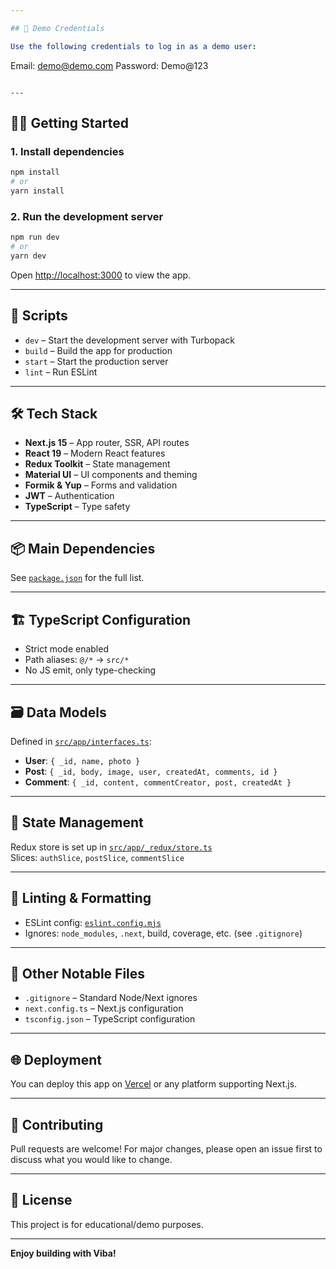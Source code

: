 ```yaml
---

## 🧪 Demo Credentials

Use the following credentials to log in as a demo user:

```
Email:    demo@demo.com
Password: Demo@123
```

---
```


## 🧑‍💻 Getting Started

### 1. Install dependencies

```bash
npm install
# or
yarn install
```

### 2. Run the development server

```bash
npm run dev
# or
yarn dev
```

Open [http://localhost:3000](http://localhost:3000) to view the app.

---

## 📝 Scripts

- `dev` – Start the development server with Turbopack
- `build` – Build the app for production
- `start` – Start the production server
- `lint` – Run ESLint

---

## 🛠️ Tech Stack

- **Next.js 15** – App router, SSR, API routes
- **React 19** – Modern React features
- **Redux Toolkit** – State management
- **Material UI** – UI components and theming
- **Formik & Yup** – Forms and validation
- **JWT** – Authentication
- **TypeScript** – Type safety

---

## 📦 Main Dependencies

See [`package.json`](./package.json) for the full list.

---

## 🏗️ TypeScript Configuration

- Strict mode enabled
- Path aliases: `@/*` → `src/*`
- No JS emit, only type-checking

---

## 🗃️ Data Models

Defined in [`src/app/interfaces.ts`](./src/app/interfaces.ts):

- **User**: `{ _id, name, photo }`
- **Post**: `{ _id, body, image, user, createdAt, comments, id }`
- **Comment**: `{ _id, content, commentCreator, post, createdAt }`

---

## 🧩 State Management

Redux store is set up in [`src/app/_redux/store.ts`](./src/app/_redux/store.ts)  
Slices: `authSlice`, `postSlice`, `commentSlice`

---

## 🧹 Linting & Formatting

- ESLint config: [`eslint.config.mjs`](./eslint.config.mjs)
- Ignores: `node_modules`, `.next`, build, coverage, etc. (see `.gitignore`)

---

## 📁 Other Notable Files

- `.gitignore` – Standard Node/Next ignores
- `next.config.ts` – Next.js configuration
- `tsconfig.json` – TypeScript configuration

---

## 🌐 Deployment

You can deploy this app on [Vercel](https://vercel.com/) or any platform supporting Next.js.

---

## 🤝 Contributing

Pull requests are welcome! For major changes, please open an issue first to discuss what you would like to change.

---

## 📄 License

This project is for educational/demo purposes.

---

**Enjoy building with Viba!**
